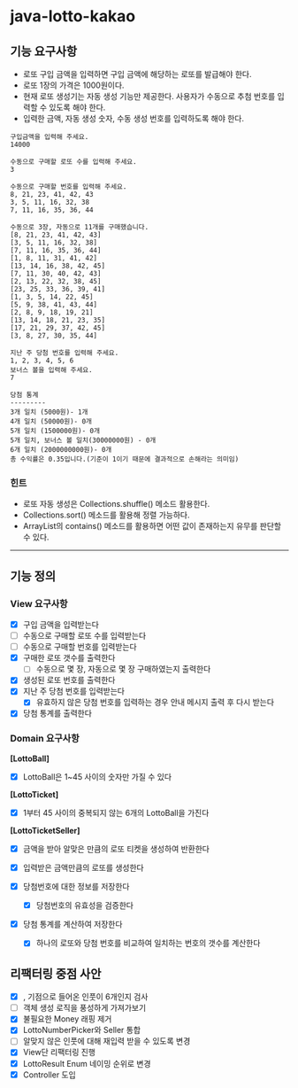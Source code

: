 # java-lotto-kakao

## 기능 요구사항
- 로또 구입 금액을 입력하면 구입 금액에 해당하는 로또를 발급해야 한다. 
- 로또 1장의 가격은 1000원이다. 
- 현재 로또 생성기는 자동 생성 기능만 제공한다. 사용자가 수동으로 추첨 번호를 입력할 수 있도록 해야 한다.
- 입력한 금액, 자동 생성 숫자, 수동 생성 번호를 입력하도록 해야 한다.
```
구입금액을 입력해 주세요.
14000

수동으로 구매할 로또 수를 입력해 주세요.
3

수동으로 구매할 번호를 입력해 주세요.
8, 21, 23, 41, 42, 43
3, 5, 11, 16, 32, 38
7, 11, 16, 35, 36, 44

수동으로 3장, 자동으로 11개를 구매했습니다.
[8, 21, 23, 41, 42, 43]
[3, 5, 11, 16, 32, 38]
[7, 11, 16, 35, 36, 44]
[1, 8, 11, 31, 41, 42]
[13, 14, 16, 38, 42, 45]
[7, 11, 30, 40, 42, 43]
[2, 13, 22, 32, 38, 45]
[23, 25, 33, 36, 39, 41]
[1, 3, 5, 14, 22, 45]
[5, 9, 38, 41, 43, 44]
[2, 8, 9, 18, 19, 21]
[13, 14, 18, 21, 23, 35]
[17, 21, 29, 37, 42, 45]
[3, 8, 27, 30, 35, 44]

지난 주 당첨 번호를 입력해 주세요.
1, 2, 3, 4, 5, 6
보너스 볼을 입력해 주세요.
7

당첨 통계
---------
3개 일치 (5000원)- 1개
4개 일치 (50000원)- 0개
5개 일치 (1500000원)- 0개
5개 일치, 보너스 볼 일치(30000000원) - 0개
6개 일치 (2000000000원)- 0개
총 수익률은 0.35입니다.(기준이 1이기 때문에 결과적으로 손해라는 의미임)
```
### 힌트
- 로또 자동 생성은 Collections.shuffle() 메소드 활용한다. 
- Collections.sort() 메소드를 활용해 정렬 가능하다. 
- ArrayList의 contains() 메소드를 활용하면 어떤 값이 존재하는지 유무를 판단할 수 있다.

---

## 기능 정의
### View 요구사항
- [x] 구입 금액을 입력받는다
- [ ] 수동으로 구매할 로또 수를 입력받는다
- [ ] 수동으로 구매할 번호를 입력받는다
- [x] 구매한 로또 갯수를 출력한다
  - [ ] 수동으로 몇 장, 자동으로 몇 장 구매하였는지 출력한다
- [x] 생성된 로또 번호를 출력한다
- [x] 지난 주 당첨 번호를 입력받는다
  - [x] 유효하지 않은 당첨 번호를 입력하는 경우 안내 메시지 출력 후 다시 받는다
- [x] 당첨 통계를 출력한다

### Domain 요구사항
**[LottoBall]**
- [x] LottoBall은 1~45 사이의 숫자만 가질 수 있다

**[LottoTicket]**
- [x] 1부터 45 사이의 중복되지 않는 6개의 LottoBall을 가진다

**[LottoTicketSeller]**
- [x] 금액을 받아 알맞은 만큼의 로또 티켓을 생성하여 반환한다
- [x] 입력받은 금액만큼의 로또를 생성한다

- [x] 당첨번호에 대한 정보를 저장한다
  - [x] 당첨번호의 유효성을 검증한다
- [x] 당첨 통계를 계산하여 저장한다
  - [x] 하나의 로또와 당첨 번호를 비교하여 일치하는 번호의 갯수를 계산한다

## 리팩터링 중점 사안
- [x] , 기점으로 들어온 인풋이 6개인지 검사
- [ ] 객체 생성 로직을 풍성하게 가져가보기
- [x] 불필요한 Money 래핑 제거
- [x] LottoNumberPicker와 Seller 통합
- [ ] 알맞지 않은 인풋에 대해 재입력 받을 수 있도록 변경
- [x] View단 리팩터링 진행
- [x] LottoResult Enum 네이밍 순위로 변경
- [x] Controller 도입
